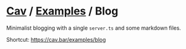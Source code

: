 # [Cav](https://cav.bar) / [Examples](../README.md) / Blog

Minimalist blogging with a single `server.ts` and some markdown files.

Shortcut: https://cav.bar/examples/blog
